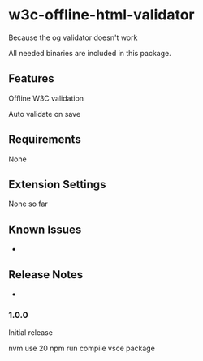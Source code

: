 # w3c-offline-html-validator

Because the og validator doesn't work

All needed binaries are included in this package.

## Features

Offline W3C validation

Auto validate on save

## Requirements

None

## Extension Settings

None so far
<!-- This extension contributes the following settings:

* `htmlValidator.vnuJarPath`: Path to vnu.jar -->

## Known Issues

-
## Release Notes

-


### 1.0.0

Initial release 


nvm use 20
npm run compile
vsce package